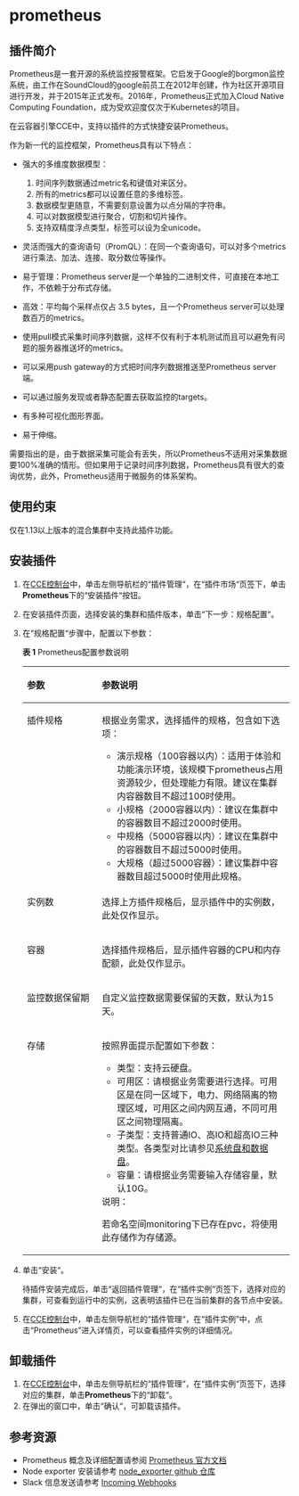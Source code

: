 # prometheus<a name="cce_01_0221"></a>

## 插件简介<a name="section173631312185614"></a>

Prometheus是一套开源的系统监控报警框架。它启发于Google的borgmon监控系统，由工作在SoundCloud的google前员工在2012年创建，作为社区开源项目进行开发，并于2015年正式发布。2016年，Prometheus正式加入Cloud Native Computing Foundation，成为受欢迎度仅次于Kubernetes的项目。

在云容器引擎CCE中，支持以插件的方式快捷安装Prometheus。

作为新一代的监控框架，Prometheus具有以下特点：

-   强大的多维度数据模型：
    1.  时间序列数据通过metric名和键值对来区分。
    2.  所有的metrics都可以设置任意的多维标签。
    3.  数据模型更随意，不需要刻意设置为以点分隔的字符串。
    4.  可以对数据模型进行聚合，切割和切片操作。
    5.  支持双精度浮点类型，标签可以设为全unicode。


-   灵活而强大的查询语句（PromQL）：在同一个查询语句，可以对多个metrics进行乘法、加法、连接、取分数位等操作。
-   易于管理：Prometheus server是一个单独的二进制文件，可直接在本地工作，不依赖于分布式存储。
-   高效：平均每个采样点仅占 3.5 bytes，且一个Prometheus server可以处理数百万的metrics。
-   使用pull模式采集时间序列数据，这样不仅有利于本机测试而且可以避免有问题的服务器推送坏的metrics。
-   可以采用push gateway的方式把时间序列数据推送至Prometheus server端。
-   可以通过服务发现或者静态配置去获取监控的targets。
-   有多种可视化图形界面。
-   易于伸缩。

需要指出的是，由于数据采集可能会有丢失，所以Prometheus不适用对采集数据要100%准确的情形。但如果用于记录时间序列数据，Prometheus具有很大的查询优势，此外，Prometheus适用于微服务的体系架构。

## 使用约束<a name="section11172124718374"></a>

仅在1.13以上版本的混合集群中支持此插件功能。

## 安装插件<a name="section189463341114"></a>

1.  在[CCE控制台](https://console.huaweicloud.com/cce2.0/?utm_source=helpcenter)中，单击左侧导航栏的“插件管理“，在“插件市场“页签下，单击**Prometheus**下的“安装插件“按钮。
2.  在安装插件页面，选择安装的集群和插件版本，单击“下一步：规格配置“。
3.  在“规格配置“步骤中，配置以下参数：

    **表 1**  Prometheus配置参数说明

    <a name="table16321825732"></a>
    <table><thead align="left"><tr id="row173212251235"><th class="cellrowborder" valign="top" width="28.000000000000004%" id="mcps1.2.3.1.1"><p id="p43211725338"><a name="p43211725338"></a><a name="p43211725338"></a>参数</p>
    </th>
    <th class="cellrowborder" valign="top" width="72%" id="mcps1.2.3.1.2"><p id="p0322102516320"><a name="p0322102516320"></a><a name="p0322102516320"></a>参数说明</p>
    </th>
    </tr>
    </thead>
    <tbody><tr id="row163229255313"><td class="cellrowborder" valign="top" width="28.000000000000004%" headers="mcps1.2.3.1.1 "><p id="p1232219251339"><a name="p1232219251339"></a><a name="p1232219251339"></a>插件规格</p>
    </td>
    <td class="cellrowborder" valign="top" width="72%" headers="mcps1.2.3.1.2 "><p id="p173227259312"><a name="p173227259312"></a><a name="p173227259312"></a>根据业务需求，选择插件的规格，包含如下选项：</p>
    <a name="ul53876450305"></a><a name="ul53876450305"></a><ul id="ul53876450305"><li>演示规格（100容器以内）：适用于体验和功能演示环境，该规模下prometheus占用资源较少，但处理能力有限。建议在集群内容器数目不超过100时使用。</li><li>小规格（2000容器以内）：建议在集群中的容器数目不超过2000时使用。</li><li>中规格（5000容器以内）：建议在集群中的容器数目不超过5000时使用。</li><li>大规格（超过5000容器）：建议集群中容器数目超过5000时使用此规格。</li></ul>
    </td>
    </tr>
    <tr id="row6334727910"><td class="cellrowborder" valign="top" width="28.000000000000004%" headers="mcps1.2.3.1.1 "><p id="p233592498"><a name="p233592498"></a><a name="p233592498"></a>实例数</p>
    </td>
    <td class="cellrowborder" valign="top" width="72%" headers="mcps1.2.3.1.2 "><p id="p93701640145120"><a name="p93701640145120"></a><a name="p93701640145120"></a>选择上方插件规格后，显示插件中的实例数，此处仅作显示。</p>
    </td>
    </tr>
    <tr id="row111551253912"><td class="cellrowborder" valign="top" width="28.000000000000004%" headers="mcps1.2.3.1.1 "><p id="p51551451293"><a name="p51551451293"></a><a name="p51551451293"></a>容器</p>
    </td>
    <td class="cellrowborder" valign="top" width="72%" headers="mcps1.2.3.1.2 "><p id="p1437014065110"><a name="p1437014065110"></a><a name="p1437014065110"></a>选择插件规格后，显示插件容器的CPU和内存配额，此处仅作显示。</p>
    </td>
    </tr>
    <tr id="row1535723154615"><td class="cellrowborder" valign="top" width="28.000000000000004%" headers="mcps1.2.3.1.1 "><p id="p83591731124620"><a name="p83591731124620"></a><a name="p83591731124620"></a>监控数据保留期</p>
    </td>
    <td class="cellrowborder" valign="top" width="72%" headers="mcps1.2.3.1.2 "><p id="p1736012314462"><a name="p1736012314462"></a><a name="p1736012314462"></a>自定义监控数据需要保留的天数，默认为15天。</p>
    </td>
    </tr>
    <tr id="row133224252315"><td class="cellrowborder" valign="top" width="28.000000000000004%" headers="mcps1.2.3.1.1 "><p id="p23228259314"><a name="p23228259314"></a><a name="p23228259314"></a>存储</p>
    </td>
    <td class="cellrowborder" valign="top" width="72%" headers="mcps1.2.3.1.2 "><p id="p13325193219477"><a name="p13325193219477"></a><a name="p13325193219477"></a>按照界面提示配置如下参数：</p>
    <a name="ul14470191614487"></a><a name="ul14470191614487"></a><ul id="ul14470191614487"><li>类型：支持云硬盘。</li><li>可用区：请根据业务需要进行选择。可用区是在同一区域下，电力、网络隔离的物理区域，可用区之间内网互通，不同可用区之间物理隔离。</li><li>子类型：支持普通IO、高IO和超高IO三种类型。各类型对比请参见<a href="购买混合集群.md#li12223421320">系统盘和数据盘</a>。</li><li>容量：请根据业务需要输入存储容量，默认10G。</li></ul>
    <div class="note" id="note132861729114815"><a name="note132861729114815"></a><a name="note132861729114815"></a><span class="notetitle"> 说明： </span><div class="notebody"><p id="p1328618298481"><a name="p1328618298481"></a><a name="p1328618298481"></a>若命名空间monitoring下已存在pvc，将使用此存储作为存储源。</p>
    </div></div>
    </td>
    </tr>
    </tbody>
    </table>

4.  单击“安装“。

    待插件安装完成后，单击“返回插件管理“，在“插件实例“页签下，选择对应的集群，可查看到运行中的实例，这表明该插件已在当前集群的各节点中安装。

5.  在[CCE控制台](https://console.huaweicloud.com/cce2.0/?utm_source=helpcenter)中，单击左侧导航栏的“插件管理“，在“插件实例”中，点击“Prometheus”进入详情页，可以查看插件实例的详细情况。

## 卸载插件<a name="section1395073191112"></a>

1.  在[CCE控制台](https://console.huaweicloud.com/cce2.0/?utm_source=helpcenter)中，单击左侧导航栏的“插件管理“，在“插件实例“页签下，选择对应的集群，单击**Prometheus**下的“卸载“。
2.  在弹出的窗口中，单击“确认“，可卸载该插件。

## 参考资源<a name="section16331426191116"></a>

-   Prometheus 概念及详细配置请参阅  [Prometheus 官方文档](https://prometheus.io/docs/introduction/overview/)
-   Node exporter 安装请参考  [node\_exporter github 仓库](https://github.com/prometheus/node_exporter)
-   Slack 信息发送请参考  [Incoming Webhooks](https://api.slack.com/incoming-webhooks)

